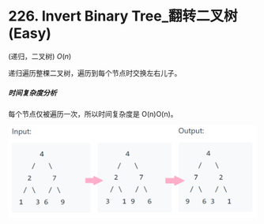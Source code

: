 # 226. Invert Binary Tree_翻转二叉树 (Easy)



(递归，二叉树) $O(n)$

递归遍历整棵二叉树，遍历到每个节点时交换左右儿子。



##### 时间复杂度分析

每个节点仅被遍历一次，所以时间复杂度是 O(n)O(n)。

![solve](https://raw.githubusercontent.com/KimmiGYH/LeetCode_Notes_Public/master/Section05_Solutions/0226_Invert%20Binary%20Tree_%E7%BF%BB%E8%BD%AC%E4%BA%8C%E5%8F%89%E6%A0%91/solve.png)